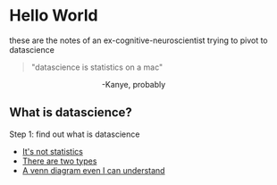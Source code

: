 # Hello World

these are the notes of an ex-cognitive-neuroscientist trying to pivot to datascience

> "datascience is statistics on a mac"

 &nbsp;&nbsp;&nbsp;&nbsp;&nbsp;&nbsp;&nbsp;&nbsp;&nbsp;&nbsp;&nbsp;&nbsp;&nbsp;&nbsp;&nbsp;&nbsp;&nbsp;&nbsp;&nbsp;&nbsp;&nbsp;&nbsp;&nbsp;&nbsp;&nbsp;&nbsp;&nbsp;&nbsp;&nbsp;&nbsp;&nbsp;&nbsp;&nbsp;&nbsp;&nbsp;&nbsp;&nbsp;&nbsp;&nbsp;&nbsp;&nbsp;&nbsp;-Kanye, probably

## What is datascience?
Step 1: find out what is datascience

- [It's not statistics](http://bulletin.imstat.org/2014/09/data-science-how-is-it-different-to-statistics)
- [There are two types](https://www.quora.com/What-is-data-science/answer/Michael-Hochster)
- [A venn diagram even I can understand](http://drewconway.com/zia/2013/3/26/the-data-science-venn-diagram)



